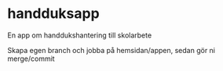 # handduksapp
En app om handdukshantering till skolarbete


Skapa egen branch och jobba på hemsidan/appen, sedan gör ni merge/commit